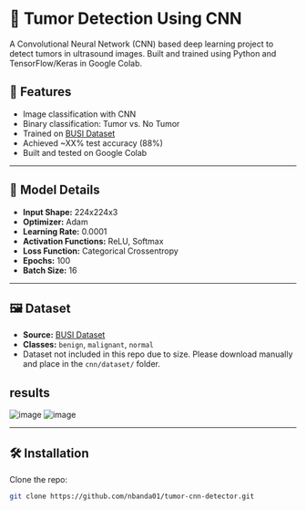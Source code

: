 # 🧠 Tumor Detection Using CNN

A Convolutional Neural Network (CNN) based deep learning project to detect tumors in ultrasound images. Built and trained using Python and TensorFlow/Keras in Google Colab.


## 🚀 Features

- Image classification with CNN
- Binary classification: Tumor vs. No Tumor
- Trained on [BUSI Dataset](https://scholar.cu.edu.eg/?q=afahmy/pages/dataset)
- Achieved ~XX% test accuracy (88%)
- Built and tested on Google Colab

---

## 🧠 Model Details

- **Input Shape:** 224x224x3
- **Optimizer:** Adam
- **Learning Rate:** 0.0001
- **Activation Functions:** ReLU, Softmax
- **Loss Function:** Categorical Crossentropy
- **Epochs:** 100
- **Batch Size:** 16

---

## 🖼️ Dataset

- **Source:** [BUSI Dataset](https://scholar.cu.edu.eg/?q=afahmy/pages/dataset)
- **Classes:** `benign`, `malignant`, `normal`
- Dataset not included in this repo due to size. Please download manually and place in the `cnn/dataset/` folder.
## results 
![image](https://github.com/user-attachments/assets/1765df3c-9bc6-49fe-9e4d-cf42e9612d71)
![image](https://github.com/user-attachments/assets/d568e793-e6fe-498c-8ea6-2c2a24660fd5)


---

## 🛠️ Installation

Clone the repo:

```bash
git clone https://github.com/nbanda01/tumor-cnn-detector.git

